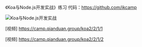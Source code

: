 《Koa与Node.js开发实战》练习
代码：https://github.com/ikcamp

![Koa与Node.js开发实战](https://user-gold-cdn.xitu.io/2018/12/27/167eed7cdaee8860?w=500&h=644&f=jpeg&s=44208)


[视频] https://camp.qianduan.group/koa2/2/1/1

[视频] https://camp.qianduan.group/koa2/2/1/2
